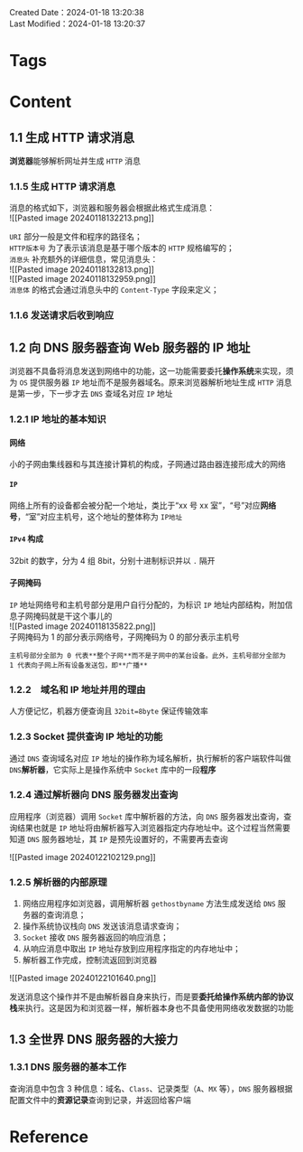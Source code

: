 Created Date：2024-01-18 13:20:38  
Last Modified：2024-01-18 13:20:37

# Tags

# Content

## 1.1 生成 HTTP 请求消息

**浏览器**能够解析网址并生成 `HTTP` 消息

### 1.1.5 生成 HTTP 请求消息

消息的格式如下，浏览器和服务器会根据此格式生成消息：  
![[Pasted image 20240118132213.png]]  

`URI` 部分一般是文件和程序的路径名；  
`HTTP版本号` 为了表示该消息是基于哪个版本的 `HTTP` 规格编写的；  
`消息头` 补充额外的详细信息，常见消息头：  
![[Pasted image 20240118132813.png]]  
![[Pasted image 20240118132959.png]]  
`消息体` 的格式会通过消息头中的 `Content-Type` 字段来定义；  

### 1.1.6 发送请求后收到响应

## 1.2 向 DNS 服务器查询 Web 服务器的 IP 地址

浏览器不具备将消息发送到网络中的功能，这一功能需要委托**操作系统**来实现，须为 `OS` 提供服务器 `IP` 地址而不是服务器域名。原来浏览器解析地址生成 `HTTP` 消息是第一步，下一步才去 `DNS` 查域名对应 `IP` 地址

### 1.2.1 IP 地址的基本知识

#### 网络

小的子网由集线器和与其连接计算机的构成，子网通过路由器连接形成大的网络  

#### `IP`

网络上所有的设备都会被分配一个地址，类比于“xx 号 xx 室”，“号”对应**网络号**，“室”对应主机号，这个地址的整体称为 `IP地址`  

#### `IPv4` 构成

32bit 的数字，分为 4 组 8bit，分别十进制标识并以 `.` 隔开  

#### 子网掩码

`IP` 地址网络号和主机号部分是用户自行分配的，为标识 `IP` 地址内部结构，附加信息子网掩码就是干这个事儿的  
![[Pasted image 20240118135822.png]]  
子网掩码为 1 的部分表示网络号，子网掩码为 0 的部分表示主机号

```ad-info
主机号部分全部为 0 代表**整个子网**而不是子网中的某台设备。此外，主机号部分全部为 1 代表向子网上所有设备发送包，即**广播**
```

### 1.2.2　域名和 IP 地址并用的理由

人方便记忆，机器方便查询且 `32bit=8byte` 保证传输效率

### 1.2.3 Socket 提供查询 IP 地址的功能

通过 `DNS` 查询域名对应 `IP` 地址的操作称为域名解析，执行解析的客户端软件叫做 `DNS`**解析器**，它实际上是操作系统中 `Socket` 库中的一段**程序**

### 1.2.4 通过解析器向 DNS 服务器发出查询

应用程序（浏览器）调用 `Socket` 库中解析器的方法，向 `DNS` 服务器发出查询，查询结果也就是 `IP` 地址将由解析器写入浏览器指定内存地址中。这个过程当然需要知道 `DNS` 服务器地址，其 `IP` 是预先设置好的，不需要再去查询  

![[Pasted image 20240122102129.png]]

### 1.2.5 解析器的内部原理

1. 网络应用程序如浏览器，调用解析器 `gethostbyname` 方法生成发送给 `DNS` 服务器的查询消息；
2. 操作系统协议栈向 `DNS` 发送该消息请求查询；
3. `Socket` 接收 `DNS` 服务器返回的响应消息；
4. 从响应消息中取出 `IP` 地址存放到应用程序指定的内存地址中；  
5. 解析器工作完成，控制流返回到浏览器  

![[Pasted image 20240122101640.png]]  

发送消息这个操作并不是由解析器自身来执行，而是要**委托给操作系统内部的协议栈**来执行。这是因为和浏览器一样，解析器本身也不具备使用网络收发数据的功能

## 1.3 全世界 DNS 服务器的大接力

### 1.3.1 DNS 服务器的基本工作

查询消息中包含 3 种信息：域名、`Class`、记录类型（`A`、`MX` 等），`DNS` 服务器根据配置文件中的**资源记录**查询到记录，并返回给客户端

# Reference
